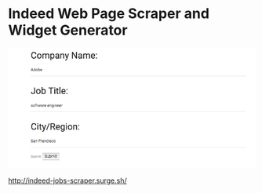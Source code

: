 # Indeed Web Page Scraper and Widget Generator

![index](indeed-jobs-scraper.png)

http://indeed-jobs-scraper.surge.sh/
